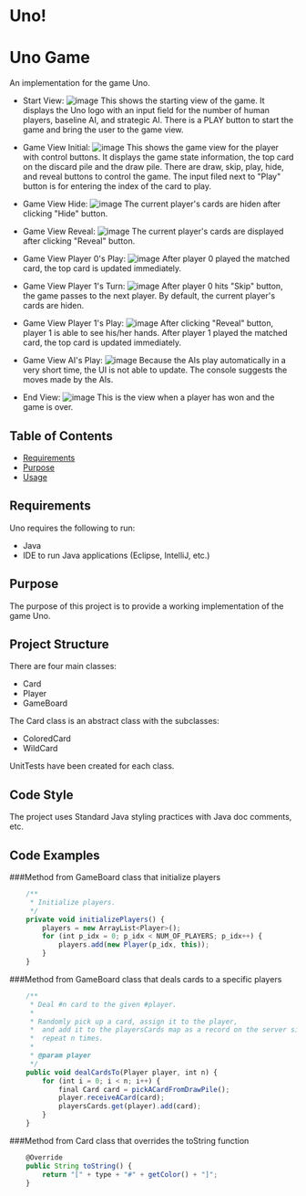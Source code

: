 # Uno!

Uno Game
=====

An implementation for the game Uno.

* Start View:
  ![image](UnoGame/src/screenshots/StartView.png)
  This shows the starting view of the game.
  It displays the Uno logo with an input field for the number of human players, 
  baseline AI, and strategic AI.
  There is a PLAY button to start the game and bring the user to the game view. 

* Game View Initial:
  ![image](UnoGame/src/screenshots/GameView.png)
  This shows the game view for the player with control buttons.
  It displays the game state information, the top card on the discard pile and the draw pile.
  There are draw, skip, play, hide, and reveal buttons to control the game.
  The input filed next to "Play" button is for entering the index of the card to play.
 
* Game View Hide:
  ![image](UnoGame/src/screenshots/GameViewHide.png)
  The current player's cards are hiden after clicking "Hide" button.  

* Game View Reveal:
  ![image](UnoGame/src/screenshots/GameViewReveal.png)
  The current player's cards are displayed after clicking "Reveal" button. 

* Game View Player 0's Play:
  ![image](UnoGame/src/screenshots/Player0.png)
  After player 0 played the matched card, the top card is updated immediately.

* Game View Player 1's Turn:
  ![image](UnoGame/src/screenshots/Player1Turn.png)
  After player 0 hits "Skip" button, the game passes to the next player.
  By default, the current player's cards are hiden.

* Game View Player 1's Play:
  ![image](UnoGame/src/screenshots/Player1.png)
  After clicking "Reveal" button, player 1 is able to see his/her hands.
  After player 1 played the matched card, the top card is updated immediately.

* Game View AI's Play:
  ![image](UnoGame/src/screenshots/AI.png)
  Because the AIs play automatically in a very short time, the UI is not able to update.
  The console suggests the moves made by the AIs.

* End View:
  ![image](UnoGame/src/screenshots/EndView.png)
  This is the view when a player has won and the game is over.
  



Table of Contents
-----------------

* [Requirements](#requirements)
* [Purpose](#purpose)
* [Usage](#usage)


Requirements
----

Uno requires the following to run:

* Java
* IDE to run Java applications (Eclipse, IntelliJ, etc.)

Purpose
----

The purpose of this project is to provide a working implementation of the game Uno.

Project Structure
-----
There are four main classes:
* Card
* Player
* GameBoard

The Card class is an abstract class with the subclasses:
* ColoredCard 
* WildCard

UnitTests have been created for each class.

Code Style
-----

The project uses Standard Java styling practices with Java doc comments, etc.

Code Examples
-----

###Method from GameBoard class that initialize players
```js
	/**
	 * Initialize players.
	 */
	private void initializePlayers() {
		players = new ArrayList<Player>();
		for (int p_idx = 0; p_idx < NUM_OF_PLAYERS; p_idx++) {
			players.add(new Player(p_idx, this));
		}	
	}
```

###Method from GameBoard class that deals cards to a specific players
```js
	/**
	 * Deal #n card to the given #player.
	 * 
	 * Randomly pick up a card, assign it to the player, 
	 *  and add it to the playersCards map as a record on the server side,
	 *  repeat n times.
	 * 
	 * @param player
	 */
	public void dealCardsTo(Player player, int n) {
		for (int i = 0; i < n; i++) {
			final Card card = pickACardFromDrawPile();
			player.receiveACard(card);
			playersCards.get(player).add(card);
		}
	}

```
###Method from Card class that overrides the toString function
```js
	@Override
	public String toString() {
		return "[" + type + "#" + getColor() + "]";
	}
```

